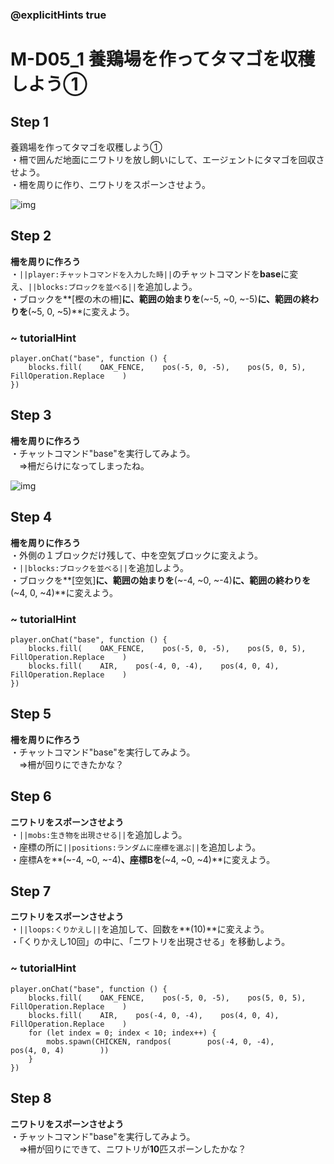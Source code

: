 ### @explicitHints true

# M-D05_1 養鶏場を作ってタマゴを収穫しよう①

## Step 1  
養鶏場を作ってタマゴを収穫しよう①  
・柵で囲んだ地面にニワトリを放し飼いにして、エージェントにタマゴを回収させよう。  
・柵を周りに作り、ニワトリをスポーンさせよう。

![img](https://teck89.xsrv.jp/MEE_tutorial/img/M-D05_1.png)

## Step 2
**柵を周りに作ろう**  
・``||player:チャットコマンドを入力した時||``のチャットコマンドを**base**に変え、``||blocks:ブロックを並べる||``を追加しよう。  
・ブロックを**[樫の木の柵]**に、範囲の始まりを**(~-5,  ~0, ~-5)**に、範囲の終わりを**(~5,  0, ~5)**に変えよう。

### ~ tutorialHint
```blocks
player.onChat("base", function () {
    blocks.fill(    OAK_FENCE,    pos(-5, 0, -5),    pos(5, 0, 5),    FillOperation.Replace    )
})
```

## Step 3
**柵を周りに作ろう**  
・チャットコマンド"base"を実行してみよう。  
　⇒柵だらけになってしまったね。

![img](https://teck89.xsrv.jp/MEE_tutorial/img/M-D05_1_1.png)

## Step 4
**柵を周りに作ろう**  
・外側の１ブロックだけ残して、中を空気ブロックに変えよう。  
・``||blocks:ブロックを並べる||``を追加しよう。  
・ブロックを**[空気]**に、範囲の始まりを**(~-4,  ~0, ~-4)**に、範囲の終わりを**(~4,  0, ~4)**に変えよう。

### ~ tutorialHint
```blocks
player.onChat("base", function () {
    blocks.fill(    OAK_FENCE,    pos(-5, 0, -5),    pos(5, 0, 5),    FillOperation.Replace    )
    blocks.fill(    AIR,    pos(-4, 0, -4),    pos(4, 0, 4),    FillOperation.Replace    )
})
```

## Step 5
**柵を周りに作ろう**  
・チャットコマンド"base"を実行してみよう。  
　⇒柵が回りにできたかな？

## Step 6
**ニワトリをスポーンさせよう**  
・``||mobs:生き物を出現させる||``を追加しよう。  
・座標の所に``||positions:ランダムに座標を選ぶ||``を追加しよう。  
・座標Aを**(~-4, ~0, ~-4)**、座標Bを**(~4, ~0, ~4)**に変えよう。


## Step 7
**ニワトリをスポーンさせよう**  
・``||loops:くりかえし||``を追加して、回数を**(10)**に変えよう。  
・「くりかえし10回」の中に、「ニワトリを出現させる」を移動しよう。

### ~ tutorialHint
```blocks
player.onChat("base", function () {
    blocks.fill(    OAK_FENCE,    pos(-5, 0, -5),    pos(5, 0, 5),    FillOperation.Replace    )
    blocks.fill(    AIR,    pos(-4, 0, -4),    pos(4, 0, 4),    FillOperation.Replace    )
    for (let index = 0; index < 10; index++) {
        mobs.spawn(CHICKEN, randpos(        pos(-4, 0, -4),        pos(4, 0, 4)        ))
    }
})
```

## Step 8
**ニワトリをスポーンさせよう**  
・チャットコマンド"base"を実行してみよう。  
　⇒柵が回りにできて、ニワトリが**10**匹スポーンしたかな？
